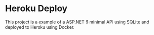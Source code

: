# Heroku Deploy

This project is a example of a ASP.NET 6 minimal API using SQLite and deployed to Heroku using Docker.
